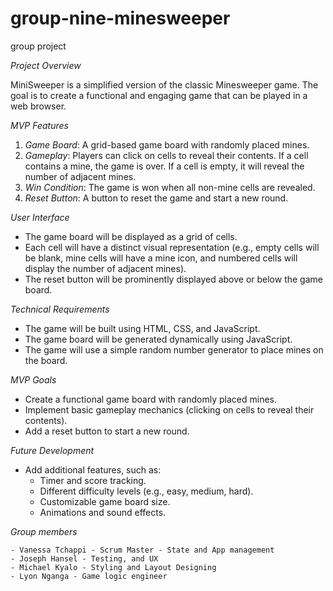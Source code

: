 # group-nine-minesweeper
group project

*Project Overview*

MiniSweeper is a simplified version of the classic Minesweeper game. The goal is to create a functional and engaging game that can be played in a web browser.

*MVP Features*

1. *Game Board*: A grid-based game board with randomly placed mines.
2. *Gameplay*: Players can click on cells to reveal their contents. If a cell contains a mine, the game is over. If a cell is empty, it will reveal the number of adjacent mines.
3. *Win Condition*: The game is won when all non-mine cells are revealed.
4. *Reset Button*: A button to reset the game and start a new round.

*User Interface*

- The game board will be displayed as a grid of cells.
- Each cell will have a distinct visual representation (e.g., empty cells will be blank, mine cells will have a mine icon, and numbered cells will display the number of adjacent mines).
- The reset button will be prominently displayed above or below the game board.

*Technical Requirements*

- The game will be built using HTML, CSS, and JavaScript.
- The game board will be generated dynamically using JavaScript.
- The game will use a simple random number generator to place mines on the board.

*MVP Goals*

- Create a functional game board with randomly placed mines.
- Implement basic gameplay mechanics (clicking on cells to reveal their contents).
- Add a reset button to start a new round.

*Future Development*

- Add additional features, such as:
    - Timer and score tracking.
    - Different difficulty levels (e.g., easy, medium, hard).
    - Customizable game board size.
    - Animations and sound effects.
    
*Group members*

    - Vanessa Tchappi - Scrum Master - State and App management
    - Joseph Hansel - Testing, and UX
    - Michael Kyalo - Styling and Layout Designing
    - Lyon Nganga - Game logic engineer
    